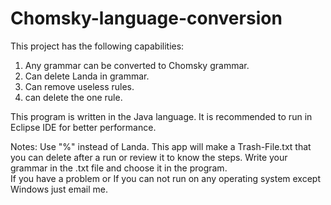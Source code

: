 # Chomsky-language-conversion
This project has the following capabilities:  
1) Any grammar can be converted to Chomsky grammar.  
2) Can delete Landa in grammar.  
3) Can remove useless rules.  
4) can delete the one rule.  

This program is written in the Java language. 
It is recommended to run in Eclipse IDE for better performance.  

Notes: 
Use "%" instead of Landa. 
This app will make a Trash-File.txt that you can delete after a run or review it to know the steps. 
Write your grammar in the .txt file and choose it in the program.  
If you have a problem or If you can not run on any operating system except Windows just email me.
